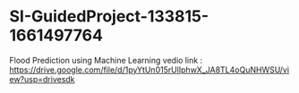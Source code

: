 # SI-GuidedProject-133815-1661497764
Flood Prediction using Machine Learning
vedio link : https://drive.google.com/file/d/1pyYtUn015rUlIphwX_JA8TL4oQuNHWSU/view?usp=drivesdk

